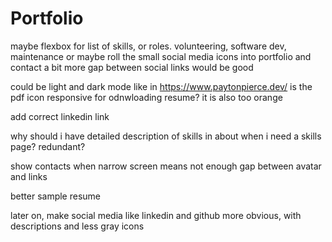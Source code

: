 # Portfolio

maybe flexbox for list of skills, or roles. volunteering, software dev, maintenance
or maybe roll the small social media icons into portfolio and contact
a bit more gap between social links would be good

could be light and dark mode like in https://www.paytonpierce.dev/
is the pdf icon responsive for odnwloading resume? it is also too orange

add correct linkedin link

why should i have detailed description of skills in about when i need a skills page? redundant?

show contacts when narrow screen means not enough gap between avatar and links

better sample resume

later on, make social media like linkedin and github more obvious, with descriptions and less gray icons